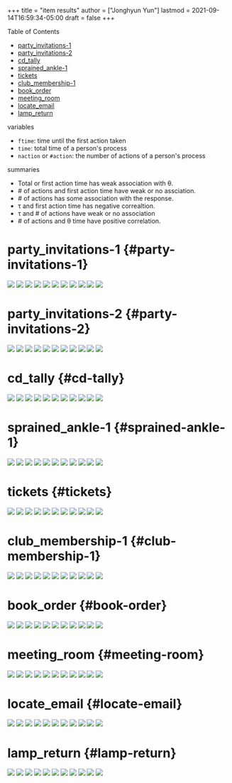+++
title = "item results"
author = ["Jonghyun Yun"]
lastmod = 2021-09-14T16:59:34-05:00
draft = false
+++

<div class="ox-hugo-toc toc">
<div></div>

<div class="heading">Table of Contents</div>

- [party\_invitations-1](#party-invitations-1)
- [party\_invitations-2](#party-invitations-2)
- [cd\_tally](#cd-tally)
- [sprained\_ankle-1](#sprained-ankle-1)
- [tickets](#tickets)
- [club\_membership-1](#club-membership-1)
- [book\_order](#book-order)
- [meeting\_room](#meeting-room)
- [locate\_email](#locate-email)
- [lamp\_return](#lamp-return)

</div>
<!--endtoc-->

variables

-   `ftime`: time until the first action taken
-   `time`: total time of a person's process
-   `naction` or `#action`: the number of actions of a person's process

summaries

-   Total or first action time has weak association with &theta;.
-   \# of actions and first action time have weak or no assciation.
-   \# of actions has some association with the response.
-   &tau; and first action time has negative correaltion.
-   &tau; and # of actions have weak or no association
-   \# of actions and &theta; time have positive correlation.


# party\_invitations-1 {#party-invitations-1}

![](party_invitations-1/figure/theta_tau_res.png)
![](party_invitations-1/figure/tau_action.png)
![](party_invitations-1/figure/time_action-3.png)
![](party_invitations-1/figure/time_action_more-2.png)
![](party_invitations-1/figure/time_action_more-5.png)
![](party_invitations-1/figure/time_action_more-7.png)
![](party_invitations-1/figure/time_action_more-8.png)
![](party_invitations-1/figure/time_action_more-9.png)
![](party_invitations-1/figure/time_action_more-10.png)
![](party_invitations-1/figure/time_action_more-11.png)
![](party_invitations-1/figure/time_action_more-13.png)


# party\_invitations-2 {#party-invitations-2}

![](party_invitations-2/figure/theta_tau_res.png)
![](party_invitations-2/figure/tau_action.png)
![](party_invitations-2/figure/time_action-3.png)
![](party_invitations-2/figure/time_action_more-2.png)
![](party_invitations-2/figure/time_action_more-5.png)
![](party_invitations-2/figure/time_action_more-7.png)
![](party_invitations-2/figure/time_action_more-8.png)
![](party_invitations-2/figure/time_action_more-9.png)
![](party_invitations-2/figure/time_action_more-10.png)
![](party_invitations-2/figure/time_action_more-11.png)
![](party_invitations-2/figure/time_action_more-13.png)


# cd\_tally {#cd-tally}

![](cd_tally/figure/theta_tau_res.png)
![](cd_tally/figure/tau_action.png)
![](cd_tally/figure/time_action-3.png)
![](cd_tally/figure/time_action_more-2.png)
![](cd_tally/figure/time_action_more-5.png)
![](cd_tally/figure/time_action_more-7.png)
![](cd_tally/figure/time_action_more-8.png)
![](cd_tally/figure/time_action_more-9.png)
![](cd_tally/figure/time_action_more-10.png)
![](cd_tally/figure/time_action_more-11.png)
![](cd_tally/figure/time_action_more-13.png)


# sprained\_ankle-1 {#sprained-ankle-1}

![](sprained_ankle-1/figure/theta_tau_res.png)
![](sprained_ankle-1/figure/tau_action.png)
![](sprained_ankle-1/figure/time_action-3.png)
![](sprained_ankle-1/figure/time_action_more-2.png)
![](sprained_ankle-1/figure/time_action_more-5.png)
![](sprained_ankle-1/figure/time_action_more-7.png)
![](sprained_ankle-1/figure/time_action_more-8.png)
![](sprained_ankle-1/figure/time_action_more-9.png)
![](sprained_ankle-1/figure/time_action_more-10.png)
![](sprained_ankle-1/figure/time_action_more-11.png)
![](sprained_ankle-1/figure/time_action_more-13.png)


# tickets {#tickets}

![](tickets/figure/theta_tau_res.png)
![](tickets/figure/tau_action.png)
![](tickets/figure/time_action-3.png)
![](tickets/figure/time_action_more-2.png)
![](tickets/figure/time_action_more-5.png)
![](tickets/figure/time_action_more-7.png)
![](tickets/figure/time_action_more-8.png)
![](tickets/figure/time_action_more-9.png)
![](tickets/figure/time_action_more-10.png)
![](tickets/figure/time_action_more-11.png)
![](tickets/figure/time_action_more-13.png)


# club\_membership-1 {#club-membership-1}

![](club_membership-1/figure/theta_tau_res.png)
![](club_membership-1/figure/tau_action.png)
![](club_membership-1/figure/time_action-3.png)
![](club_membership-1/figure/time_action_more-2.png)
![](club_membership-1/figure/time_action_more-5.png)
![](club_membership-1/figure/time_action_more-7.png)
![](club_membership-1/figure/time_action_more-8.png)
![](club_membership-1/figure/time_action_more-9.png)
![](club_membership-1/figure/time_action_more-10.png)
![](club_membership-1/figure/time_action_more-11.png)
![](club_membership-1/figure/time_action_more-13.png)


# book\_order {#book-order}

![](book_order/figure/theta_tau_res.png)
![](book_order/figure/tau_action.png)
![](book_order/figure/time_action-3.png)
![](book_order/figure/time_action_more-2.png)
![](book_order/figure/time_action_more-5.png)
![](book_order/figure/time_action_more-7.png)
![](book_order/figure/time_action_more-8.png)
![](book_order/figure/time_action_more-9.png)
![](book_order/figure/time_action_more-10.png)
![](book_order/figure/time_action_more-11.png)
![](book_order/figure/time_action_more-13.png)


# meeting\_room {#meeting-room}

![](meeting_room/figure/theta_tau_res.png)
![](meeting_room/figure/tau_action.png)
![](meeting_room/figure/time_action-3.png)
![](meeting_room/figure/time_action_more-2.png)
![](meeting_room/figure/time_action_more-5.png)
![](meeting_room/figure/time_action_more-7.png)
![](meeting_room/figure/time_action_more-8.png)
![](meeting_room/figure/time_action_more-9.png)
![](meeting_room/figure/time_action_more-10.png)
![](meeting_room/figure/time_action_more-11.png)
![](meeting_room/figure/time_action_more-13.png)


# locate\_email {#locate-email}

![](locate_email/figure/theta_tau_res.png)
![](locate_email/figure/tau_action.png)
![](locate_email/figure/time_action-3.png)
![](locate_email/figure/time_action_more-2.png)
![](locate_email/figure/time_action_more-5.png)
![](locate_email/figure/time_action_more-7.png)
![](locate_email/figure/time_action_more-8.png)
![](locate_email/figure/time_action_more-9.png)
![](locate_email/figure/time_action_more-10.png)
![](locate_email/figure/time_action_more-11.png)
![](locate_email/figure/time_action_more-13.png)


# lamp\_return {#lamp-return}

![](lamp_return/figure/theta_tau_res.png)
![](lamp_return/figure/tau_action.png)
![](lamp_return/figure/time_action-3.png)
![](lamp_return/figure/time_action_more-2.png)
![](lamp_return/figure/time_action_more-5.png)
![](lamp_return/figure/time_action_more-7.png)
![](lamp_return/figure/time_action_more-8.png)
![](lamp_return/figure/time_action_more-9.png)
![](lamp_return/figure/time_action_more-10.png)
![](lamp_return/figure/time_action_more-11.png)
![](lamp_return/figure/time_action_more-13.png)
